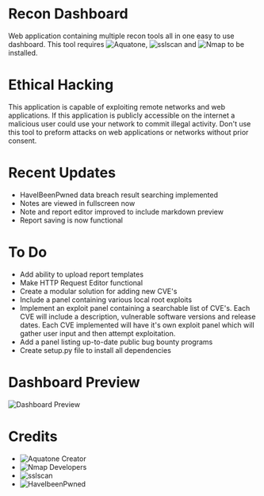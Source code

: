 # Recon Dashboard 
Web application containing multiple recon tools all in one easy to use dashboard. This tool requires ![Aquatone](https://github.com/michenriksen/aquatone), ![sslscan](https://github.com/rbsec/sslscan) and ![Nmap](https://nmap.org/) to be installed. 

# Ethical Hacking
This application is capable of exploiting remote networks and web applications. If this application is publicly accessible on the internet a malicious user could use your network to commit illegal activity. Don't use this tool to preform attacks on web applications or networks without prior consent.

# Recent Updates
- HaveIBeenPwned data breach result searching implemented
- Notes are viewed in fullscreen now
- Note and report editor improved to include markdown preview
- Report saving is now functional
    
# To Do
- Add ability to upload report templates
- Make HTTP Request Editor functional
- Create a modular solution for adding new CVE's
- Include a panel containing various local root exploits
- Implement an exploit panel containing a searchable list of CVE's. Each CVE will include a description, vulnerable software versions and release dates. Each CVE implemented will have it's own exploit panel which will gather user input and then attempt exploitation. 
- Add a panel listing up-to-date public bug bounty programs
- Create setup.py file to install all dependencies

# Dashboard Preview
![Dashboard Preview](https://h-yde.github.io/assets/img/ReconDashboard.png)

# Credits
- ![Aquatone Creator](https://github.com/michenriksen)
- ![Nmap Developers](https://nmap.org/)
- ![sslscan](https://github.com/rbsec)
- ![HaveIbeenPwned](http://haveibeenpwned.com/)
